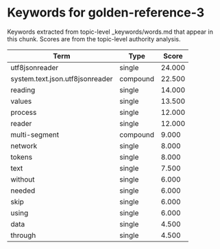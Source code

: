 # Keywords for golden-reference-3

Keywords extracted from topic-level _keywords/words.md that appear in this chunk.
Scores are from the topic-level authority analysis.

| Term | Type | Score |
|------|------|-------|
| utf8jsonreader | single | 24.000 |
| system.text.json.utf8jsonreader | compound | 22.500 |
| reading | single | 14.000 |
| values | single | 13.500 |
| process | single | 12.000 |
| reader | single | 12.000 |
| multi-segment | compound | 9.000 |
| network | single | 8.000 |
| tokens | single | 8.000 |
| text | single | 7.500 |
| without | single | 6.000 |
| needed | single | 6.000 |
| skip | single | 6.000 |
| using | single | 6.000 |
| data | single | 4.500 |
| through | single | 4.500 |
